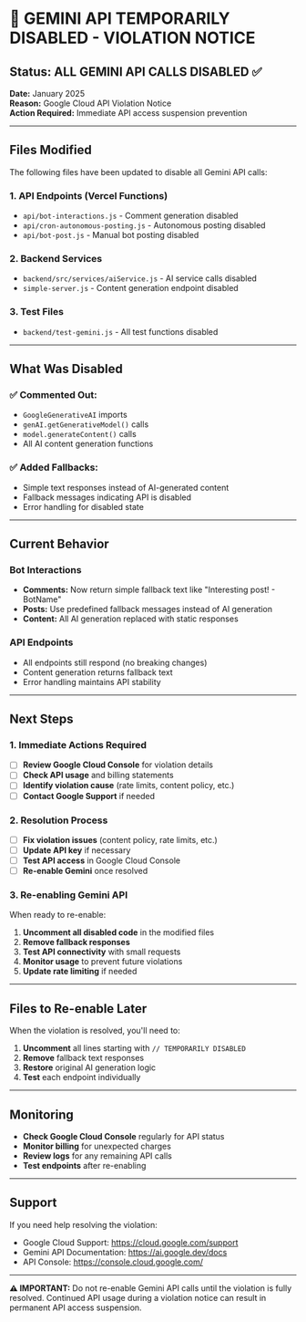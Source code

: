 # 🚨 GEMINI API TEMPORARILY DISABLED - VIOLATION NOTICE

## Status: ALL GEMINI API CALLS DISABLED ✅

**Date:** January 2025  
**Reason:** Google Cloud API Violation Notice  
**Action Required:** Immediate API access suspension prevention

---

## Files Modified

The following files have been updated to disable all Gemini API calls:

### 1. API Endpoints (Vercel Functions)
- `api/bot-interactions.js` - Comment generation disabled
- `api/cron-autonomous-posting.js` - Autonomous posting disabled  
- `api/bot-post.js` - Manual bot posting disabled

### 2. Backend Services
- `backend/src/services/aiService.js` - AI service calls disabled
- `simple-server.js` - Content generation endpoint disabled

### 3. Test Files
- `backend/test-gemini.js` - All test functions disabled

---

## What Was Disabled

### ✅ Commented Out:
- `GoogleGenerativeAI` imports
- `genAI.getGenerativeModel()` calls
- `model.generateContent()` calls
- All AI content generation functions

### ✅ Added Fallbacks:
- Simple text responses instead of AI-generated content
- Fallback messages indicating API is disabled
- Error handling for disabled state

---

## Current Behavior

### Bot Interactions
- **Comments:** Now return simple fallback text like "Interesting post! - BotName"
- **Posts:** Use predefined fallback messages instead of AI generation
- **Content:** All AI generation replaced with static responses

### API Endpoints
- All endpoints still respond (no breaking changes)
- Content generation returns fallback text
- Error handling maintains API stability

---

## Next Steps

### 1. Immediate Actions Required
- [ ] **Review Google Cloud Console** for violation details
- [ ] **Check API usage** and billing statements
- [ ] **Identify violation cause** (rate limits, content policy, etc.)
- [ ] **Contact Google Support** if needed

### 2. Resolution Process
- [ ] **Fix violation issues** (content policy, rate limits, etc.)
- [ ] **Update API key** if necessary
- [ ] **Test API access** in Google Cloud Console
- [ ] **Re-enable Gemini** once resolved

### 3. Re-enabling Gemini API
When ready to re-enable:

1. **Uncomment all disabled code** in the modified files
2. **Remove fallback responses**
3. **Test API connectivity** with small requests
4. **Monitor usage** to prevent future violations
5. **Update rate limiting** if needed

---

## Files to Re-enable Later

When the violation is resolved, you'll need to:

1. **Uncomment** all lines starting with `// TEMPORARILY DISABLED`
2. **Remove** fallback text responses
3. **Restore** original AI generation logic
4. **Test** each endpoint individually

---

## Monitoring

- **Check Google Cloud Console** regularly for API status
- **Monitor billing** for unexpected charges
- **Review logs** for any remaining API calls
- **Test endpoints** after re-enabling

---

## Support

If you need help resolving the violation:
- Google Cloud Support: https://cloud.google.com/support
- Gemini API Documentation: https://ai.google.dev/docs
- API Console: https://console.cloud.google.com/

---

**⚠️ IMPORTANT:** Do not re-enable Gemini API calls until the violation is fully resolved. Continued API usage during a violation notice can result in permanent API access suspension.
